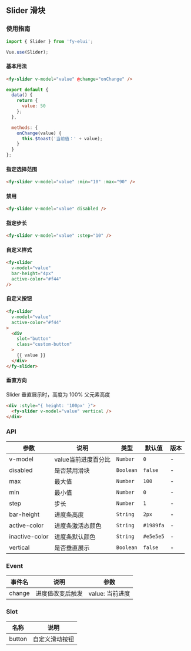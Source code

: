 ## Slider 滑块

### 使用指南
``` javascript
import { Slider } from 'fy-elui';

Vue.use(Slider);
```

#### 基本用法

```html
<fy-slider v-model="value" @change="onChange" />
```

```js
export default {
  data() {
    return {
      value: 50
    };
  },

  methods: {
    onChange(value) {
      this.$toast('当前值：' + value);
    }
  }
};
```

#### 指定选择范围

```html
<fy-slider v-model="value" :min="10" :max="90" />
```

#### 禁用

```html
<fy-slider v-model="value" disabled />
```

#### 指定步长

```html
<fy-slider v-model="value" :step="10" />
```

#### 自定义样式

```html
<fy-slider
  v-model="value"
  bar-height="4px"
  active-color="#f44"
/>
```

#### 自定义按钮

```html
<fy-slider
  v-model="value"
  active-color="#f44"
>
  <div
    slot="button"
    class="custom-button"
  >
    {{ value }}
  </div>
</fy-slider>
```

#### 垂直方向

Slider 垂直展示时，高度为 100% 父元素高度

```html
<div :style="{ height: '100px' }">
  <fy-slider v-model="value" vertical />
</div>
```

### API

| 参数 | 说明 | 类型 | 默认值 | 版本 |
|------|------|------|------|------|
| v-model | value当前进度百分比 | `Number` | `0` | - |
| disabled | 是否禁用滑块 | `Boolean` | `false` | - |
| max | 最大值 | `Number` | `100` | - |
| min | 最小值 | `Number` | `0` | - |
| step | 步长 | `Number` | `1` | - |
| bar-height | 进度条高度 | `String` | `2px` | - |
| active-color | 进度条激活态颜色 | `String` | `#1989fa` | - |
| inactive-color | 进度条默认颜色 | `String` | `#e5e5e5` | - |
| vertical | 是否垂直展示 | `Boolean` | `false` | - |

### Event

| 事件名 | 说明 | 参数 |
|------|------|------|
| change | 进度值改变后触发 | value: 当前进度 |

### Slot

| 名称 | 说明 |
|------|------|
| button | 自定义滑动按钮 |
